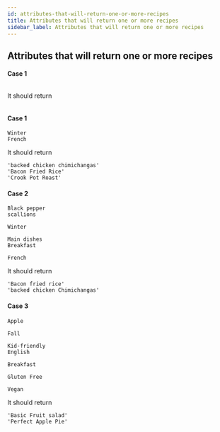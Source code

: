 ```yaml
---
id: attributes-that-will-return-one-or-more-recipes
title: Attributes that will return one or more recipes
sidebar_label: Attributes that will return one or more recipes
---
```



## Attributes that will return one or more recipes

#### Case 1

```text

```

It should return

```text

```

#### Case 1

```text
Winter
French
```

It should return

```text
'backed chicken chimichangas'
'Bacon Fried Rice'
'Crook Pot Roast'
```

#### Case 2

```text
Black pepper
scallions

Winter

Main dishes
Breakfast

French
```

It should return

```text
'Bacon fried rice'
'backed chicken Chimichangas'
```

#### Case 3

```text
Apple

Fall

Kid-friendly
English

Breakfast

Gluten Free

Vegan
```

It should return

```text
'Basic Fruit salad'
'Perfect Apple Pie'
```

